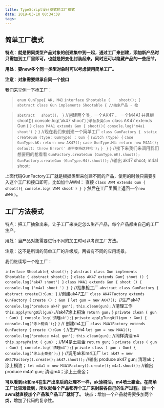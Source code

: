 ```yaml
---
title: TypeScript设计模式的工厂模式
date: 2019-03-10 00:34:38
tags:
---
```

## 简单工厂模式
**特点**：**就是把同类型产品对象的创建集中到一起，通过工厂来创建，添加新产品时只需加到工厂里即可，也就是把变化封装起来，同时还可以隐藏产品的一些细节。**

**用处**：**要new多个同一类型对象时可以考虑使用简单工厂。**

**注意**：**对象需要继承自同一个接口**

我们来举例一下枪工厂：

> `enum GunType{
> AK, M4}`
> `interface Shootable { 	shoot(); }`
> `abstract class Gun implements Shootable {
> //抽象产品 - 枪 
> `
<!--more-->
> 	`abstract 	shoot(); `
> `}`
> //创建两个类，一个AK47 、 一个M4A1 并且继
> shoot(){ console.log('ak47 shoot') }`承抽象类Gun
> `class AK47 extends Gun {
> `}`
> `class M4A1 extends Gun { shoot(){ console.log('m4a1 shoot') }`
> `}`
> //现在我们来创建一个简单工厂
> `class GunFactory { `
> `static createGun (type: GunType) : Gun {`
> `switch (type) {`
> `case GunType.AK:`
> `return new AK47();`
> `case GunType.M4:`
> `return new M4A1();`
> `default: throw Error(' 还不支持这只枪');`
> `}`
>  ` }`
> `}`
> //接下来我们来调用我们想要用的枪看看
> `GunFactory.createGun (GunType.AK).shoot();`
> `GunFactory.createGun (GunType.M4).shoot();`
> //输出
> ak47 shoot;
> m4a1 shoot;

上面代码GunFactory工厂就是根据类型来创建不同的产品，使用的时候只需要引入这个工厂和接口即可。比如加个AWM：
直接
`class AWM extends Gun { shoot(){ console.log('AWM shoot') } }` 
然后在工厂里面上返回一个`new AWM()`。


## 工厂方法模式
特点：把工厂抽象出来，让子工厂来决定怎么生产产品，每个产品都由自己的工厂生产。

用处：当产品对象需要进行不同的加工时可以考虑工厂方法。

注意：这不是所谓的简单工厂的升级版，两者有不同的应用场景。

我们继续写一个枪工厂：

`interface Shootable{ shoot(); }`
`abstract class Gun implements Shootable { abstract shoot(); }`
`class AK47 extends Gun{ shoot () { console.log('ak47 shoot') }`
`class M4A1 extends Gun { shoot () { console.log ('m4a1 shoot ') } }`
//抽象枪工厂
`abstract class GunFactory { abstract create():Gun; }`
//创建ak47工厂
`class AK47Factory extends GunFactory {`
`create () : Gun {`
`let gun = new AK47(); `//生产ak47
` console.log('produce ak47 gun');`
`this.clean(gun);` //清理工作
`this.applyTungOil(gun);`//ak47涂上桐油
`return gun;`
`}`
`private clean ( gun : Gun) { console.log('清理ak');}`
`private applyTungOil(gun : Gun) { console.log('涂上桐油');}`
`}`
// 创建m4工厂
`class M4A1Factory extends GunFactory {`
`create ():Gun {`
//生产m4
`let gun = new M4A1();`
`console.log('produce m4a1 gun');`
`this.clean(gun);` //同样清理m4
`this.sprayPaint ( gun) ;` //M4是土豪金
`return gun;`
`}`
`private class ( gun : Gun) { console.log('清理m4‘);}`
`private class ( gun : Gun) { console.log(‘涂上土豪金');}`
`}`
//调用ak和m4工厂
`let ak47 = new AK47Factory().create();`
`ak47.shoot();`
//输出
produce ak47 gun; 清理ak；涂上桐油；
`let m4a1 = new M4A1Factory().create();`
`m4a1.shoot();`
//输出
produce m4a1 gun; 清理m4；涂上土豪金；

**可以看到ak和m4在生产出来后的处理不一样，ak涂桐油，m4喷土豪金。在简单工厂比较难做到，所以就每个产品都弄个工厂来封装各自己的生产过程。加一个awm就直接加个产品和产品工厂就好了。**
缺点：增加一个产品就需要多加两个类，增加了代码的复杂性。